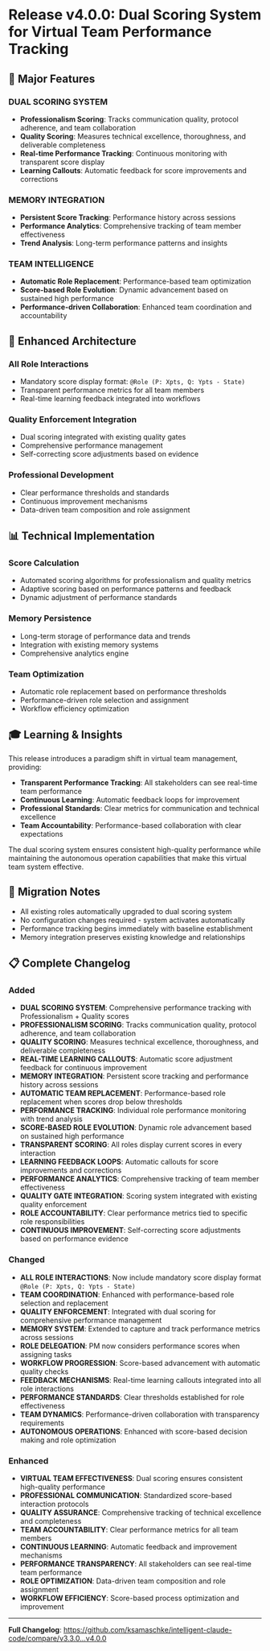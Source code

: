 # Release v4.0.0: Dual Scoring System for Virtual Team Performance Tracking

## 🎯 Major Features

### **DUAL SCORING SYSTEM**
- **Professionalism Scoring**: Tracks communication quality, protocol adherence, and team collaboration
- **Quality Scoring**: Measures technical excellence, thoroughness, and deliverable completeness
- **Real-time Performance Tracking**: Continuous monitoring with transparent score display
- **Learning Callouts**: Automatic feedback for score improvements and corrections

### **MEMORY INTEGRATION**
- **Persistent Score Tracking**: Performance history across sessions
- **Performance Analytics**: Comprehensive tracking of team member effectiveness
- **Trend Analysis**: Long-term performance patterns and insights

### **TEAM INTELLIGENCE**
- **Automatic Role Replacement**: Performance-based team optimization
- **Score-based Role Evolution**: Dynamic advancement based on sustained high performance
- **Performance-driven Collaboration**: Enhanced team coordination and accountability

## 🚀 Enhanced Architecture

### **All Role Interactions**
- Mandatory score display format: `@Role (P: Xpts, Q: Ypts - State)`
- Transparent performance metrics for all team members
- Real-time learning feedback integrated into workflows

### **Quality Enforcement Integration**
- Dual scoring integrated with existing quality gates
- Comprehensive performance management
- Self-correcting score adjustments based on evidence

### **Professional Development**
- Clear performance thresholds and standards
- Continuous improvement mechanisms
- Data-driven team composition and role assignment

## 📊 Technical Implementation

### **Score Calculation**
- Automated scoring algorithms for professionalism and quality metrics
- Adaptive scoring based on performance patterns and feedback
- Dynamic adjustment of performance standards

### **Memory Persistence**
- Long-term storage of performance data and trends
- Integration with existing memory systems
- Comprehensive analytics engine

### **Team Optimization**
- Automatic role replacement based on performance thresholds
- Performance-driven role selection and assignment
- Workflow efficiency optimization

## 🎓 Learning & Insights

This release introduces a paradigm shift in virtual team management, providing:
- **Transparent Performance Tracking**: All stakeholders can see real-time team performance
- **Continuous Learning**: Automatic feedback loops for improvement
- **Professional Standards**: Clear metrics for communication and technical excellence
- **Team Accountability**: Performance-based collaboration with clear expectations

The dual scoring system ensures consistent high-quality performance while maintaining the autonomous operation capabilities that make this virtual team system effective.

## 🔧 Migration Notes

- All existing roles automatically upgraded to dual scoring system
- No configuration changes required - system activates automatically
- Performance tracking begins immediately with baseline establishment
- Memory integration preserves existing knowledge and relationships

## 📋 Complete Changelog

### Added
- **DUAL SCORING SYSTEM**: Comprehensive performance tracking with Professionalism + Quality scores
- **PROFESSIONALISM SCORING**: Tracks communication quality, protocol adherence, and team collaboration
- **QUALITY SCORING**: Measures technical excellence, thoroughness, and deliverable completeness
- **REAL-TIME LEARNING CALLOUTS**: Automatic score adjustment feedback for continuous improvement
- **MEMORY INTEGRATION**: Persistent score tracking and performance history across sessions
- **AUTOMATIC TEAM REPLACEMENT**: Performance-based role replacement when scores drop below thresholds
- **PERFORMANCE TRACKING**: Individual role performance monitoring with trend analysis
- **SCORE-BASED ROLE EVOLUTION**: Dynamic role advancement based on sustained high performance
- **TRANSPARENT SCORING**: All roles display current scores in every interaction
- **LEARNING FEEDBACK LOOPS**: Automatic callouts for score improvements and corrections
- **PERFORMANCE ANALYTICS**: Comprehensive tracking of team member effectiveness
- **QUALITY GATE INTEGRATION**: Scoring system integrated with existing quality enforcement
- **ROLE ACCOUNTABILITY**: Clear performance metrics tied to specific role responsibilities
- **CONTINUOUS IMPROVEMENT**: Self-correcting score adjustments based on performance evidence

### Changed
- **ALL ROLE INTERACTIONS**: Now include mandatory score display format `@Role (P: Xpts, Q: Ypts - State)`
- **TEAM COORDINATION**: Enhanced with performance-based role selection and replacement
- **QUALITY ENFORCEMENT**: Integrated with dual scoring for comprehensive performance management
- **MEMORY SYSTEM**: Extended to capture and track performance metrics across sessions
- **ROLE DELEGATION**: PM now considers performance scores when assigning tasks
- **WORKFLOW PROGRESSION**: Score-based advancement with automatic quality checks
- **FEEDBACK MECHANISMS**: Real-time learning callouts integrated into all role interactions
- **PERFORMANCE STANDARDS**: Clear thresholds established for role effectiveness
- **TEAM DYNAMICS**: Performance-driven collaboration with transparency requirements
- **AUTONOMOUS OPERATIONS**: Enhanced with score-based decision making and role optimization

### Enhanced
- **VIRTUAL TEAM EFFECTIVENESS**: Dual scoring ensures consistent high-quality performance
- **PROFESSIONAL COMMUNICATION**: Standardized score-based interaction protocols
- **QUALITY ASSURANCE**: Comprehensive tracking of technical excellence and completeness
- **TEAM ACCOUNTABILITY**: Clear performance metrics for all team members
- **CONTINUOUS LEARNING**: Automatic feedback and improvement mechanisms
- **PERFORMANCE TRANSPARENCY**: All stakeholders can see real-time team performance
- **ROLE OPTIMIZATION**: Data-driven team composition and role assignment
- **WORKFLOW EFFICIENCY**: Score-based process optimization and improvement

---

**Full Changelog**: https://github.com/ksamaschke/intelligent-claude-code/compare/v3.3.0...v4.0.0